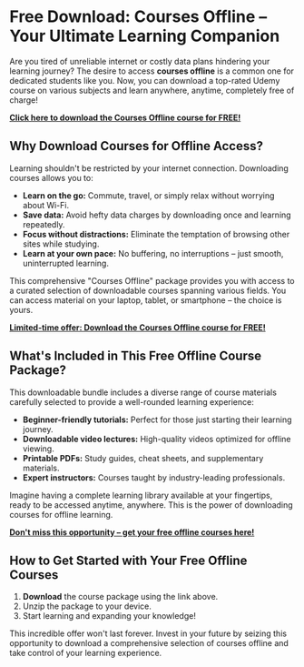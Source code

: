 # Free Download: Courses Offline – Your Ultimate Learning Companion

Are you tired of unreliable internet or costly data plans hindering your learning journey? The desire to access **courses offline** is a common one for dedicated students like you. Now, you can download a top-rated Udemy course on various subjects and learn anywhere, anytime, completely free of charge!

[**Click here to download the Courses Offline course for FREE!**](https://udemywork.com/courses-offline)

## Why Download Courses for Offline Access?

Learning shouldn't be restricted by your internet connection. Downloading courses allows you to:

*   **Learn on the go:** Commute, travel, or simply relax without worrying about Wi-Fi.
*   **Save data:** Avoid hefty data charges by downloading once and learning repeatedly.
*   **Focus without distractions:** Eliminate the temptation of browsing other sites while studying.
*   **Learn at your own pace:** No buffering, no interruptions – just smooth, uninterrupted learning.

This comprehensive "Courses Offline" package provides you with access to a curated selection of downloadable courses spanning various fields. You can access material on your laptop, tablet, or smartphone – the choice is yours.

[**Limited-time offer: Download the Courses Offline course for FREE!**](https://udemywork.com/courses-offline)

## What's Included in This Free Offline Course Package?

This downloadable bundle includes a diverse range of course materials carefully selected to provide a well-rounded learning experience:

*   **Beginner-friendly tutorials:** Perfect for those just starting their learning journey.
*   **Downloadable video lectures:** High-quality videos optimized for offline viewing.
*   **Printable PDFs:** Study guides, cheat sheets, and supplementary materials.
*   **Expert instructors:** Courses taught by industry-leading professionals.

Imagine having a complete learning library available at your fingertips, ready to be accessed anytime, anywhere. This is the power of downloading courses for offline learning.

[**Don't miss this opportunity – get your free offline courses here!**](https://udemywork.com/courses-offline)

## How to Get Started with Your Free Offline Courses

1.  **Download** the course package using the link above.
2.  Unzip the package to your device.
3.  Start learning and expanding your knowledge!

This incredible offer won't last forever. Invest in your future by seizing this opportunity to download a comprehensive selection of courses offline and take control of your learning experience.

